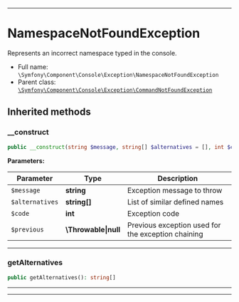 ***

# NamespaceNotFoundException

Represents an incorrect namespace typed in the console.



* Full name: `\Symfony\Component\Console\Exception\NamespaceNotFoundException`
* Parent class: [`\Symfony\Component\Console\Exception\CommandNotFoundException`](./CommandNotFoundException.md)






## Inherited methods


### __construct



```php
public __construct(string $message, string[] $alternatives = [], int $code, \Throwable|null $previous = null): mixed
```








**Parameters:**

| Parameter | Type | Description |
|-----------|------|-------------|
| `$message` | **string** | Exception message to throw |
| `$alternatives` | **string[]** | List of similar defined names |
| `$code` | **int** | Exception code |
| `$previous` | **\Throwable&#124;null** | Previous exception used for the exception chaining |




***

### getAlternatives



```php
public getAlternatives(): string[]
```











***


***

